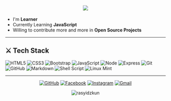 <h1 align="center">
  <a href="https://git.io/typing-svg">
    <img src="https://readme-typing-svg.herokuapp.com/?lines=Hello,+World!+👋;I+am+Rasyidzkun;Nice+to+meet+you!&center=true&size=30">
  </a>
</h1>

- I'm **Learner** 
- Currently Learning **JavaScript**  
- Willing to contribute more and more in **Open Source Projects**
<hr>

## ⚔️ Tech Stack
![HTML5](https://img.shields.io/badge/-HTML5-E34F26?style=flat-square&logo=html5&logoColor=white)
![CSS3](https://img.shields.io/badge/-CSS3-1572B6?style=flat-square&logo=css3)
![Bootstrap](https://img.shields.io/badge/-Bootstrap-563D7C?style=flat-square&logo=bootstrap)
![JavaScript](https://img.shields.io/badge/-JavaScript-black?style=flat-square&logo=javascript)
![Node](https://img.shields.io/badge/Node.js-43853D?style=flat-square&logo=node.js&logoColor=white)
![Express](https://img.shields.io/badge/Express.js-404D59?style=flat-square)
![Git](https://img.shields.io/badge/-Git-black?style=flat-square&logo=git)
![GitHub](https://img.shields.io/badge/-GitHub-181717?style=flat-square&logo=github)
![Markdown](https://img.shields.io/badge/Markdown-000000?style=flat-square&logo=markdown&logoColor=white)
![Shell Script](https://img.shields.io/badge/Shell_Script-121011?style=flat-square&logo=gnu-bash&logoColor=white)
![Linux Mint](https://img.shields.io/badge/Linux_Mint-87CF3E?style=flat-square&logo=linux-mint&logoColor=white)

<hr>
<p align="center">
	<a href="https://github.com/rasyidzkun"><img src="https://img.icons8.com/bubbles/50/000000/github.png" alt="GitHub"/></a>
	<a href="https://www.facebook.com/RasyidzScreamo.221016/"><img src="https://img.icons8.com/bubbles/50/000000/facebook-new.png" alt="Facebook"/></a>
	<a href="https://www.instagram.com/kucingscript/"><img src="https://img.icons8.com/bubbles/50/000000/instagram.png" alt="Instagram"/></a>
	<a href="mailto:rasyidzkun@gmail.com"><img src="https://img.icons8.com/bubbles/50/000000/gmail.png" alt="Gmail"/></a>
</p>

<p align="center"><img src="https://github-readme-stats.vercel.app/api/top-langs?username=rasyidzkun&langs_count=8&show_icons=true&theme=dracula&locale=en&layout=compact" alt="rasyidzkun" /></p>
